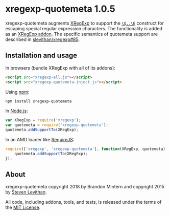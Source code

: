 xregexp-quotemeta 1.0.5
====================================

xregexp-quotemeta augments [XRegExp](http://xregexp.com/) to support the [`\Q..\E`](http://www.regular-expressions.info/characters.html#special) construct for escaping special regular expression characters.
The functionality is added as an [XRegExp addon](http://xregexp.com/plugins/).
The specific semantics of quotemeta support are described in [slevithan/xregexp#85](https://github.com/slevithan/xregexp/issues/85).

## Installation and usage

In browsers (bundle XRegExp with all of its addons):

```html
<script src="xregexp-all.js"></script>
<script src="xregexp-quotemeta-inject.js"></script>
```

Using [npm](https://www.npmjs.com/):

```bash
npm install xregexp-quotemeta
```

In [Node.js](http://nodejs.org/):

```js
var XRegExp = require('xregexp');
var quotemeta = require('xregexp-quotemeta');
quotemeta.addSupportTo(XRegExp);
```

In an AMD loader like [RequireJS](http://requirejs.org/):

```js
require(['xregexp', 'xregexp-quotemeta'], function(XRegExp, quotemeta) {
    quotemeta.addSupportTo(XRegExp);
});
```

## About

xregexp-quotemeta copyright 2018 by Brandon Mintern and copyright 2015 by [Steven Levithan](http://stevenlevithan.com/).

All code, including addons, tools, and tests, is released under the terms of the [MIT License](http://mit-license.org/).
